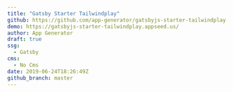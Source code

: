 ```yaml
---
title: "Gatsby Starter Tailwindplay"
github: https://github.com/app-generator/gatsbyjs-starter-tailwindplay
demo: https://gatsbyjs-starter-tailwindplay.appseed.us/
author: App Generator
draft: true
ssg:
  - Gatsby
cms:
  - No Cms
date: 2019-06-24T18:26:49Z
github_branch: master
---
```

